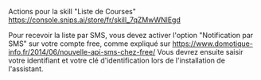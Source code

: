 Actions pour la skill "Liste de Courses" https://console.snips.ai/store/fr/skill_7qZMwWNlEgd

Pour recevoir la liste par SMS, vous devez activer l'option "Notification par SMS" sur votre compte free, comme expliqué sur https://www.domotique-info.fr/2014/06/nouvelle-api-sms-chez-free/
Vous devrez ensuite saisir votre identifiant et votre clé d'identification lors de l'installation de l'assistant.
